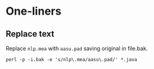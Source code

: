 # One-liners
## Replace text
Replace `nlp.mea` with `aasu.pad` saving original in file.bak.

`perl -p -i.bak -e 's/nlp\.mea/aasu\.pad/' *.java`
